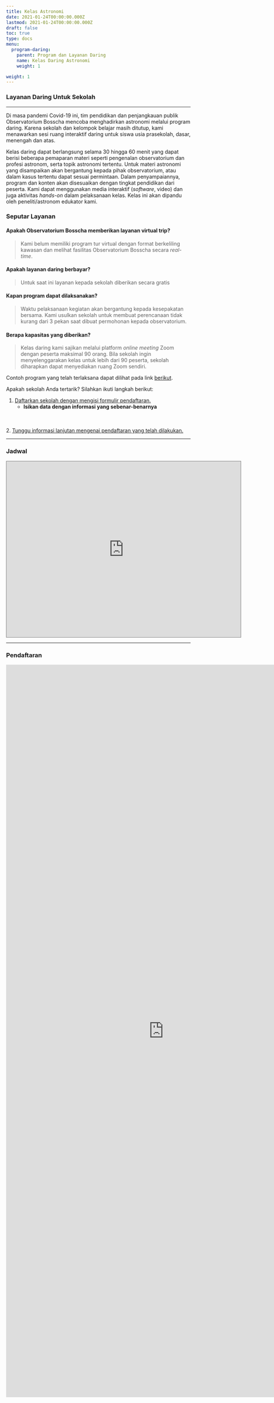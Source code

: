 ```yaml
---
title: Kelas Astronomi
date: 2021-01-24T00:00:00.000Z
lastmod: 2021-01-24T00:00:00.000Z
draft: false
toc: true
type: docs
menu:
  program-daring:
    parent: Program dan Layanan Daring
    name: Kelas Daring Astronomi
    weight: 1

weight: 1
---
```


### Layanan Daring Untuk Sekolah

---

Di masa pandemi Covid-19 ini, tim pendidikan dan penjangkauan publik Observatorium Bosscha mencoba menghadirkan astronomi melalui program daring. Karena sekolah dan kelompok belajar masih ditutup, kami menawarkan sesi ruang interaktif daring untuk siswa usia prasekolah, dasar, menengah dan atas. 

Kelas daring dapat berlangsung selama 30 hingga 60 menit yang dapat berisi beberapa pemaparan materi seperti pengenalan observatorium dan profesi astronom, serta topik astronomi tertentu. Untuk materi astronomi yang disampaikan akan bergantung kepada pihak observatorium, atau dalam kasus tertentu dapat sesuai permintaan. Dalam penyampaiannya, program dan konten akan disesuaikan dengan tingkat pendidikan dari peserta. Kami dapat menggunakan media interaktif (*software*, video) dan juga aktivitas *hands-on* dalam pelaksanaan kelas.  Kelas ini akan dipandu oleh peneliti/astronom edukator kami. 

### Seputar Layanan
#### Apakah Observatorium Bosscha memberikan layanan virtual trip? 
> Kami belum memiliki program tur virtual dengan format berkeliling kawasan dan melihat fasilitas Observatorium Bosscha secara *real-time*. 

#### Apakah layanan daring berbayar? 
> Untuk saat ini layanan kepada sekolah diberikan secara gratis

#### Kapan program dapat dilaksanakan? 
> Waktu pelaksanaan kegiatan akan bergantung kepada kesepakatan bersama. Kami usulkan sekolah untuk membuat perencanaan tidak kurang dari 3 pekan saat dibuat permohonan kepada observatorium. 

#### Berapa kapasitas yang diberikan?
> Kelas daring kami sajikan melalui platform *online meeting* Zoom dengan peserta maksimal 90 orang. Bila sekolah ingin menyelenggarakan kelas untuk lebih dari 90 peserta, sekolah diharapkan dapat menyediakan ruang Zoom sendiri. 

Contoh program yang telah terlaksana dapat dilihat pada link <a href="https://www.youtube.com/watch?v=e_bcaKPVHLg" target="_blank">berikut</a>.

Apakah sekolah Anda tertarik? Silahkan ikuti langkah berikut:

1.  <u> Daftarkan sekolah dengan mengisi formulir <a href="#pendaftaran">pendaftaran</a>.</u>
    - **Isikan data dengan informasi yang sebenar-benarnya**
<br>
<br>
2.  <u> Tunggu informasi lanjutan mengenai pendaftaran yang telah dilakukan. </u>
<br>

***
### Jadwal

<iframe src="https://calendar.google.com/calendar/embed?height=600&amp;wkst=1&amp;bgcolor=%23ffffff&amp;ctz=Asia%2FJakarta&amp;src=aWQuaW5kb25lc2lhbiNob2xpZGF5QGdyb3VwLnYuY2FsZW5kYXIuZ29vZ2xlLmNvbQ&amp;src=Y2xhc3Nyb29tMTEyODIyMjczNDk4MTIzMDk1MDQwQGdyb3VwLmNhbGVuZGFyLmdvb2dsZS5jb20&amp;color=%23D50000&amp;color=%23F6BF26&amp;title=Jadwal%20Kelas%20Daring%20Astronomi" style="border:solid 1px #777" width="640" height="480" frameborder="0" scrolling="no"></iframe>
<br>

***
### Pendaftaran

<iframe src="https://docs.google.com/forms/d/e/1FAIpQLSfwMVTUsT8cw9Po3apYbqoajvaAh3E8l-GT4av-OCu1Y6F-HA/viewform?embedded=true" width="860" height="2000" frameborder="0" marginheight="0" marginwidth="0">Memuat…</iframe>
